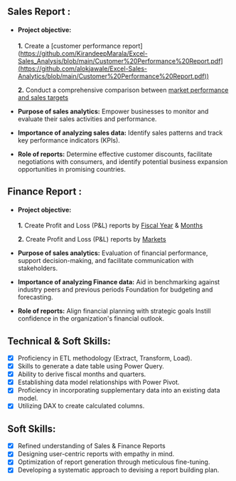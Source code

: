 ## Sales Report :


- #### **Project objective:** 

    **1.** Create a [customer performance report] (https://github.com/KirandeepMarala/Excel-Sales_Analysis/blob/main/Customer%20Performance%20Report.pdf](https://github.com/alokjawale/Excel-Sales-Analytics/blob/main/Customer%20Performance%20Report.pdf))
  
    **2.** Conduct a comprehensive comparison between [market performance and sales targets]([[https://github.com/KirandeepMarala/Excel-Sales_Analysis/blob/main/Customer%20Performance%20Report.pdf](https://github.com/alokjawale/Excel-Sales-Analytics/blob/main/Market%20Performance%20vs%20Target%20Report.pdf](https://github.com/alokjawale/Excel-Sales-Analytics/blob/main/Market%20Performance%20vs%20Target%20Report.pdf)))

- **Purpose of sales analytics:** Empower businesses to monitor and evaluate their sales activities and performance.

- **Importance of analyzing sales data:** Identify sales patterns and track key performance indicators (KPIs).

- **Role of reports:** Determine effective customer discounts, facilitate negotiations with consumers, and identify potential business expansion opportunities in promising countries.


## Finance Report :

- #### **Project objective:** 

    **1.** Create Profit and Loss (P&L) reports by [Fiscal Year]([https://github.com/KirandeepMarala/Excel-Sales_Analysis/blob/main/P%26L%20Statement%20by%20Fiscal%20Year.pdf](https://github.com/alokjawale/Excel-Sales-Analytics/blob/main/P%26L%20Statement%20by%20Fiscal%20Year.pdf)) & [Months]([https://github.com/KirandeepMarala/Excel-Sales_Analysis/blob/main/P%26L%20Statement%20by%20Months.pdf](https://github.com/alokjawale/Excel-Sales-Analytics/blob/main/P%26L%20Statement%20by%20Months.pdf))

   **2.** Create Profit and Loss (P&L) reports by [Markets]([https://github.com/KirandeepMarala/Excel-Sales_Analysis/blob/main/P%26L%20Statement%20by%20Markets.pdf](https://github.com/alokjawale/Excel-Sales-Analytics/blob/main/P%26L%20Statement%20by%20Markets.pdf))

- **Purpose of sales analytics:** Evaluation of financial performance, support decision-making, and facilitate communication with stakeholders.

- **Importance of analyzing Finance data:** Aid in benchmarking against industry peers and previous periods Foundation for budgeting and forecasting.

- **Role of reports:** Align financial planning with strategic goals Instill confidence in the organization's financial outlook.


## Technical & Soft Skills:
- [x]	Proficiency in ETL methodology (Extract, Transform, Load).
- [x]	Skills to generate a date table using Power Query.
- [x]	Ability to derive fiscal months and quarters.
- [x]	Establishing data model relationships with Power Pivot.
- [x]	Proficiency in incorporating supplementary data into an existing data model.
- [x]	Utilizing DAX to create calculated columns.

## Soft Skills:
- [x]	Refined understanding of Sales & Finance Reports
- [x]	Designing user-centric reports with empathy in mind.
- [x]	Optimization of report generation through meticulous fine-tuning.
- [x]	Developing a systematic approach to devising a report building plan.
